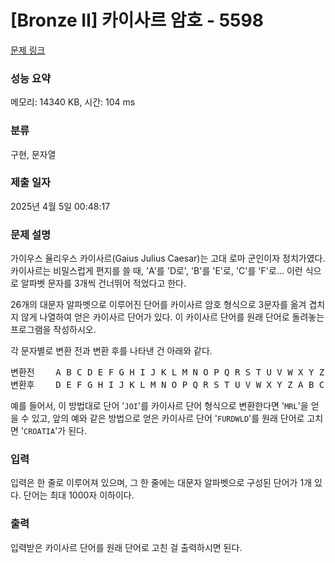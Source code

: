 # [Bronze II] 카이사르 암호 - 5598 

[문제 링크](https://www.acmicpc.net/problem/5598) 

### 성능 요약

메모리: 14340 KB, 시간: 104 ms

### 분류

구현, 문자열

### 제출 일자

2025년 4월 5일 00:48:17

### 문제 설명

<p>가이우스 율리우스 카이사르(Gaius Julius Caesar)는 고대 로마 군인이자 정치가였다. 카이사르는 비밀스럽게 편지를 쓸 때, 'A'를 'D로', 'B'를 'E'로, 'C'를 'F'로... 이런 식으로 알파벳 문자를 3개씩 건너뛰어 적었다고 한다.</p>

<p>26개의 대문자 알파벳으로 이루어진 단어를 카이사르 암호 형식으로 3문자를 옮겨 겹치지 않게 나열하여 얻은 카이사르 단어가 있다. 이 카이사르 단어를 원래 단어로 돌려놓는 프로그램을 작성하시오.</p>

<p>각 문자별로 변환 전과 변환 후를 나타낸 건 아래와 같다.</p>

<pre>변환전    A B C D E F G H I J K L M N O P Q R S T U V W X Y Z 
변환후    D E F G H I J K L M N O P Q R S T U V W X Y Z A B C</pre>

<p>예를 들어서, 이 방법대로 단어 '<code>JOI</code>'를 카이사르 단어 형식으로 변환한다면 '<code>MRL</code>'을 얻을 수 있고, 앞의 예와 같은 방법으로 얻은 카이사르 단어 '<code>FURDWLD</code>'를 원래 단어로 고치면 '<code>CROATIA</code>'가 된다.</p>

### 입력 

 <p>입력은 한 줄로 이루어져 있으며, 그 한 줄에는 대문자 알파벳으로 구성된 단어가 1개 있다. 단어는 최대 1000자 이하이다.</p>

### 출력 

 <p>입력받은 카이사르 단어를 원래 단어로 고친 걸 출력하시면 된다.</p>

